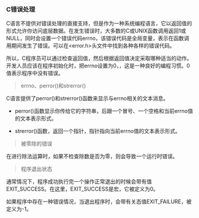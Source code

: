 ### C错误处理

C语言不提供对错误处理的直接支持，但是作为一种系统编程语言，它以返回值的形式允许你访问底层数据。在发生错误时，大多数的C或UNIX函数调用返回1或NULL，同时会设置一个错误代码errno，该错误代码是全局变量，表示在函数调用期间发生了错误。可以在<error.h>头文件中找到各种各样的错误代码。

所以，C程序员可以通过检查返回值，然后根据返回值决定采取哪种适当的动作。开发人员应该在程序初始化时，把errno设置为0，，这是一种良好的编程习惯。0值表示程序中没有错误。

> errno、perror()和strerror()

C语言提供了perror()和strerror()函数来显示与errno相关的文本消息。

* perror()函数显示你传给它的字符串，后跟一个冒号、一个空格和当前errno值的文本表示形式。

* strerror()函数，返回一个指针，指针指向当前errno值的文本表示形式。


> 被零除的错误

在进行除法运算时，如果不检查除数是否为零，则会导致一个运行时错误。


> 程序退出状态

通常情况下，程序成功执行完一个操作正常退出的时候会带有值EXIT_SUCCESS。在这里，EXIT_SUCCESS是宏，它被定义为0。

如果程序中存在一种错误情况，当退出程序时，会带有关态值EXIT_FAILURE，被定义为-1。
